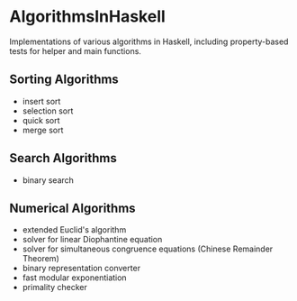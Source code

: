 # AlgorithmsInHaskell
Implementations of various algorithms in Haskell,
including property-based tests for helper and main functions.

## Sorting Algorithms
* insert sort
* selection sort
* quick sort
* merge sort

## Search Algorithms
* binary search

## Numerical Algorithms
* extended Euclid's algorithm
* solver for linear Diophantine equation
* solver for simultaneous congruence equations (Chinese Remainder Theorem)
* binary representation converter
* fast modular exponentiation
* primality checker
